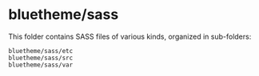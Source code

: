 # bluetheme/sass

This folder contains SASS files of various kinds, organized in sub-folders:

    bluetheme/sass/etc
    bluetheme/sass/src
    bluetheme/sass/var
